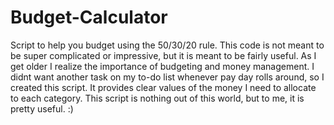 # Budget-Calculator
Script to help you budget using the 50/30/20 rule.
This code is not meant to be super complicated or impressive, but it is meant to be fairly useful. As I get older I realize the importance of budgeting and money management. I didnt want another task on my to-do list whenever pay day rolls around, so I created this script. It provides clear values of the money I need to allocate to each category. This script is nothing out of this world, but to me, it is pretty useful. :)
